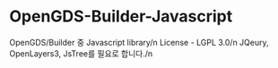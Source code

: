 # OpenGDS-Builder-Javascript
OpenGDS/Builder 중 Javascript library/n
License - LGPL 3.0/n
JQeury, OpenLayers3, JsTree를 필요로 합니다./n
